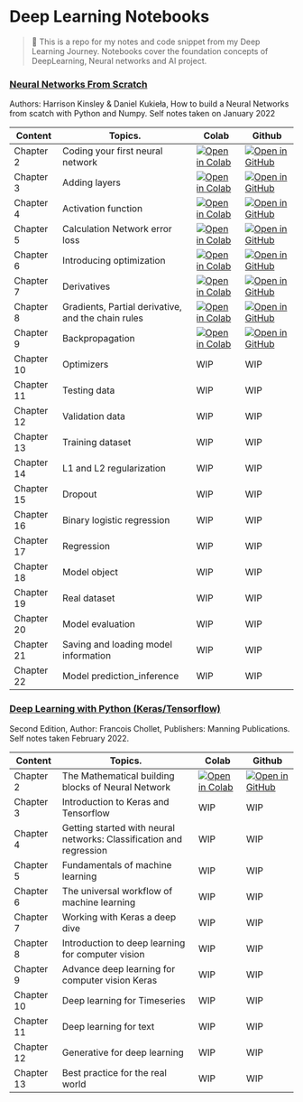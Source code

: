 <h1>Deep Learning Notebooks</h1>

> 📕 This is a repo for my notes and code snippet from my Deep Learning Journey. Notebooks cover the foundation concepts of DeepLearning, Neural networks and AI project.

### [Neural Networks From Scratch](https://nnfs.io/)
<p> Authors: Harrison Kinsley & Daniel Kukieła, How to build a Neural Networks from scatch with Python and Numpy. Self notes taken on January 2022 </p>

| Content        | Topics.       | Colab | Github |
| -------------  | ------------- | ----- | ------ |
| Chapter 2      | Coding your first neural network                                     | [![Open in Colab](https://img.shields.io/static/v1?label=&message=Open%20in%20Colab&labelColor=grey&color=blue&logo=google-colab)](https://colab.research.google.com/github/theaveas/DeepLearning/blob/main/NNFS/02_nnfs_coding_our_first_neurons.ipynb#scrollTo=00aa98bb-97e9-4872-b87a-90f12687587f)| [![Open in GitHub](https://img.shields.io/static/v1?label=&message=Open%20in%20GitHub&labelColor=grey&color=blue&logo=github)](https://github.com/theaveas/DeepLearning/blob/main/NNFS/02_nnfs_coding_our_first_neurons.ipynb) |
| Chapter 3      | Adding layers                                                        | [![Open in Colab](https://img.shields.io/static/v1?label=&message=Open%20in%20Colab&labelColor=grey&color=blue&logo=google-colab)](https://colab.research.google.com/github/theaveas/DeepLearning/blob/main/NNFS/03_nnfs_adding_layers.ipynb#scrollTo=f37203ff-9d2a-40ec-a48e-faf1dd341cae) | [![Open in GitHub](https://img.shields.io/static/v1?label=&message=Open%20in%20GitHub&labelColor=grey&color=blue&logo=github)](https://github.com/theaveas/DeepLearning/blob/main/NNFS/03_nnfs_adding_layers.ipynb) |
| Chapter 4      | Activation function                                                  | [![Open in Colab](https://img.shields.io/static/v1?label=&message=Open%20in%20Colab&labelColor=grey&color=blue&logo=google-colab)](https://colab.research.google.com/github/theaveas/DeepLearning/blob/main/NNFS/04_nnfs_activation_functions.ipynb#scrollTo=x96Asv5243q4) | [![Open in GitHub](https://img.shields.io/static/v1?label=&message=Open%20in%20GitHub&labelColor=grey&color=blue&logo=github)](https://github.com/theaveas/DeepLearning/blob/main/NNFS/04_nnfs_activation_functions.ipynb) |
| Chapter 5      | Calculation Network error loss                                       | [![Open in Colab](https://img.shields.io/static/v1?label=&message=Open%20in%20Colab&labelColor=grey&color=blue&logo=google-colab)](https://colab.research.google.com/github/theaveas/DeepLearning/blob/main/NNFS/05_nnfs_calculating_network_error_with_loss.ipynb#scrollTo=1e00d438-847c-4f3f-8284-88d231385c1b) | [![Open in GitHub](https://img.shields.io/static/v1?label=&message=Open%20in%20GitHub&labelColor=grey&color=blue&logo=github)](https://github.com/theaveas/DeepLearning/blob/main/NNFS/05_nnfs_calculating_network_error_with_loss.ipynb) | 
| Chapter 6      | Introducing optimization                                             | [![Open in Colab](https://img.shields.io/static/v1?label=&message=Open%20in%20Colab&labelColor=grey&color=blue&logo=google-colab)](https://colab.research.google.com/github/theaveas/DeepLearning/blob/main/NNFS/06_nnfs_introducing_optimization.ipynb) | [![Open in GitHub](https://img.shields.io/static/v1?label=&message=Open%20in%20GitHub&labelColor=grey&color=blue&logo=github)](https://github.com/theaveas/DeepLearning/blob/main/NNFS/06_nnfs_introducing_optimization.ipynb) |
| Chapter 7      | Derivatives                                                          | [![Open in Colab](https://img.shields.io/static/v1?label=&message=Open%20in%20Colab&labelColor=grey&color=blue&logo=google-colab)](https://colab.research.google.com/github/theaveas/DeepLearning/blob/main/NNFS/07_nnfs_derivatives.ipynb) | [![Open in GitHub](https://img.shields.io/static/v1?label=&message=Open%20in%20GitHub&labelColor=grey&color=blue&logo=github)](https://github.com/theaveas/DeepLearning/blob/main/NNFS/07_nnfs_derivatives.ipynb) |
| Chapter 8      | Gradients, Partial derivative, and the chain rules                   | [![Open in Colab](https://img.shields.io/static/v1?label=&message=Open%20in%20Colab&labelColor=grey&color=blue&logo=google-colab)](https://colab.research.google.com/github/theaveas/DeepLearning/blob/main/NNFS/08_nnfs_gradients_partial_derivatives_and_the_chain_rule.ipynb) | [![Open in GitHub](https://img.shields.io/static/v1?label=&message=Open%20in%20GitHub&labelColor=grey&color=blue&logo=github)](https://github.com/theaveas/DeepLearning/blob/main/NNFS/08_nnfs_gradients_partial_derivatives_and_the_chain_rule.ipynb) |
| Chapter 9      | Backpropagation                                                      | [![Open in Colab](https://img.shields.io/static/v1?label=&message=Open%20in%20Colab&labelColor=grey&color=blue&logo=google-colab)](https://colab.research.google.com/github/theaveas/DeepLearning/blob/main/NNFS/09_backpropagation.ipynb) | [![Open in GitHub](https://img.shields.io/static/v1?label=&message=Open%20in%20GitHub&labelColor=grey&color=blue&logo=github)](https://github.com/theaveas/DeepLearning/blob/main/NNFS/08_nnfs_gradients_partial_derivatives_and_the_chain_rule.ipynb) |
| Chapter 10     | Optimizers                                                           |  WIP | WIP |
| Chapter 11     | Testing data                                                         |  WIP | WIP |
| Chapter 12     | Validation data                                                      |  WIP | WIP |
| Chapter 13     | Training dataset                                                     |  WIP | WIP |
| Chapter 14     | L1 and L2 regularization                                             |  WIP | WIP |
| Chapter 15     | Dropout                                                              |  WIP | WIP |
| Chapter 16     | Binary logistic regression                                           |  WIP | WIP |
| Chapter 17     | Regression                                                           |  WIP | WIP |
| Chapter 18     | Model object                                                         |  WIP | WIP |
| Chapter 19     | Real dataset                                                         |  WIP | WIP |
| Chapter 20     | Model evaluation                                                     |  WIP | WIP |
| Chapter 21     | Saving and loading model information                                 |  WIP | WIP |
| Chapter 22     | Model prediction_inference                                           |  WIP | WIP |


### [Deep Learning with Python (Keras/Tensorflow)](https://www.amazon.com/Learning-Python-Second-Fran%C3%A7ois-Chollet/dp/1617296864/ref=sr_1_3?crid=G0ITEJNSAY1K&keywords=deep+learning+with+python+2nd+edition&qid=1644115977&s=books&sprefix=deep+learning+with+pyt%2Cstripbooks%2C518&sr=1-3) <br>
<p> Second Edition, Author: Francois Chollet, Publishers: Manning Publications. Self notes taken February 2022. </p>

| Content        | Topics.       | Colab | Github |
| -------------  | ------------- | ----- | ------ |
| Chapter 2      | The Mathematical building blocks of Neural Network                   | [![Open in Colab](https://img.shields.io/static/v1?label=&message=Open%20in%20Colab&labelColor=grey&color=blue&logo=google-colab)](https://colab.research.google.com/github/theaveas/DeepLearning/blob/main/DLwithPython/chp02_dlwithpy.ipynb)| [![Open in GitHub](https://img.shields.io/static/v1?label=&message=Open%20in%20GitHub&labelColor=grey&color=blue&logo=github)](https://github.com/theaveas/DeepLearning/blob/main/DLwithPython/chp02_dlwithpy.ipynb)
| Chapter 3      | Introduction to Keras and Tensorflow                                 |  WIP | WIP |
| Chapter 4      | Getting started with neural networks: Classification and regression  |  WIP | WIP |
| Chapter 5      | Fundamentals of machine learning                                     |  WIP | WIP |
| Chapter 6      | The universal workflow of machine learning                           |  WIP | WIP |
| Chapter 7      | Working with Keras a deep dive                                       |  WIP | WIP |
| Chapter 8      | Introduction to deep learning for computer vision                    |  WIP | WIP |
| Chapter 9      | Advance deep learning for computer vision Keras                      |  WIP | WIP |
| Chapter 10     | Deep learning for Timeseries                                         |  WIP | WIP |
| Chapter 11     | Deep learning for text                                               |  WIP | WIP |
| Chapter 12     | Generative for deep learning                                         |  WIP | WIP |
| Chapter 13     | Best practice for the real world                                     |  WIP | WIP |




<!--
open in colab logo   : ![Open in Colab](https://img.shields.io/static/v1?label=&message=Open%20in%20Colab&labelColor=grey&color=blue&logo=google-colab)]
open in github logo  : ![Open in GitHub](https://img.shields.io/static/v1?label=&message=Open%20in%20GitHub&labelColor=grey&color=blue&logo=github)]
-->
